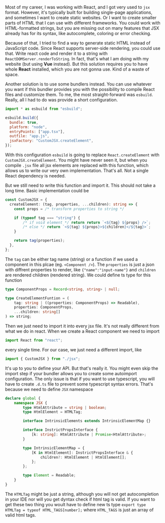 Most of my career, I was working with React, and I got very used to `jsx` format. However, it's typically built for building single-page applications, and sometimes I want to create static websites. Or I want to create smaller parts of HTML that I can use with different frameworks. You could work with HTML-formatted strings, but you are missing out on many features that JSX already has for its syntax, like autocomplete, coloring or error checking.

Because of that, I tried to find a way to generate static HTML instead of JavaScript code. Since React supports server-side rendering, you could use that. Write react code and render it to a string with `ReactDOMServer.renderToString`. In fact, that's what I am doing with my website (but using **Vue** instead). But this solution requires you to have whole **React** installed, which you are not gonna use. Kind of a waste of space.

Another solution is to use some bundlers instead. You can use whatever you want if this bundler provides you with the possibility to compile React files and customize them. To me, the most straight-forward was `esbuild`. Really, all I had to do was provide a short configuration.

```js
import * as esbuild from "esbuild";

esbuild.build({
  bundle: true,
  platform: "node",
  entryPoints: ["app.tsx"],
  outfile: "app.js",
  jsxFactory: "CustomJSX.createElement",
});
```

With this configuration `esbuild` is going to replace `React.createElement` with `CustomJSX.createElement`. You might have never seen it, but when you compile `.jsx` file all jsx elements are replaced with this function, which allows us to write our very own implementation. That's all. Not a single React dependency is needed.

But we still need to write this function and import it. This should not take a long time. Basic implementation could be

```ts
const CustomJSX = {
  createElement: (tag, properties, ...children): string => {
    const props = /* transform properties to string */

    if (typeof tag === "string") {
        /* if void element */ return return `<${tag} ${props} />`;
        /* else */ return `<${tag} ${props}>${children}</${tag}>`;
    }

    return tag(properties);
  },
};
```

The `tag` can be either tag name (string) or a function if we used a component in this plcae (eg. `<Component />`). The `properties` is just a json with diffrent properties to render, like `{"name":"input-name"}` and `children` are rendered children (rendered string). We could define ts type for this function

```ts
type ComponentProps = Record<string, string> | null;

type CreateElementFuntion = (
	tag: string | ((properties: ComponentProps) => Readable),
	properties: ComponentProps,
	...children: string[]
) => string;
```

Then we just need to import it into every jsx file. It's not really different from what we do in react. When we create a React component we need to import

```js
import React from "react";
```

every single time. For our case, we just need a different import, like

```js
import { CustomJSX } from "./jsx";
```

It's up to you to define your API. But that's really it. You might even skip the import step if your bundler allows you to create some autoimport configuration. The only issue is that if you want to use typescript, you will have to create `.d.ts` file to prevent some typescript syntax errors. That's because we need to define `JSX` namespace

```ts
declare global {
	namespace JSX {
		type HtmlAttribute = string | boolean;
		type HtmlElement = HTMLTag;

		interface IntrinsicElements extends IntrinsicElementMap {}

		interface InstrictPropsInterface {
			[k: string]: HtmlAttribute | Promise<HtmlAttribute>;
		}

		type IntrinsicElementMap = {
			[K in HtmlElement]: InstrictPropsInterface & {
				children?: HtmlElement | HtmlElement[];
			};
		};

		type Element = Readable;
	}
}
```

The `HTMLTag` might be just a string, although you will not get autocompletion in your IDE nor will you get dyntax check if html tag is valid. If you want to get these two thing you woult have to define new ts type `export type HTMLTag = typeof HTML_TAGS[number];` where `HTML_TAGS` is just an array of valid html tags.